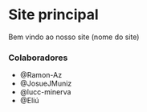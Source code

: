 # Site principal

Bem vindo ao nosso site (nome do site)

### Colaboradores

- @Ramon-Az
- @JosueJMuniz
- @lucc-minerva
- @Eliú
